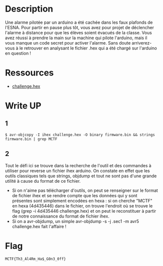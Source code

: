 # Description
Une alarme pilotée par un arduino a été cachée dans les faux plafonds de l'ESNA. Pour partir en pause plus tôt, vous avez pour projet de déclencher l'alarme à distance pour que les élèves soient évacués de la classe. Vous avez réussi à prendre la main sur la machine qui pilote l'arduino, mais il vous manque un code secret pour activer l'alarme.
Sans doute arriverez-vous à le retrouver en analysant le fichier .hex qui a été chargé sur l'arduino en question !
# Ressources
* [challenge.hex]() 
# Write UP
## 1
```
$ avr-objcopy -I ihex challenge.hex -O binary firmware.bin && strings firmware.bin | grep MCTF
```
## 2
Tout le défi ici se trouve dans la recherche de l'outil et des commandes à utiliser pour reverse un fichier ihex arduino. On constate en effet que les outils classiques tels que strings, objdump et tout ne sont pas d'une grande utilité à cause du format de ce fichier.
* Si on n'aime pas télécharger d'outils, on peut se renseigner sur le format de fichier ihex et se rendre compte que les données qui y sont présentes sont simplement encodées en hexa : si on cherche "MCTF" en hexa (4d435446) dans le fichier, on trouve l'endroit où se trouve le flag (grep -i 4d435446 challenge.hex) et on peut le reconstituer à partir de notre connaissance du format de fichier ihex.
* Si on a avr-objdump, un simple avr-objdump -s -j .sec1 -m avr5 challenge.hex fait l'affaire !

# Flag
`MCTF{Th3_Al4Rm_Ha$_G0n3_0ff}`
